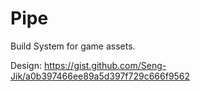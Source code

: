 # Pipe

Build System for game assets.

Design: https://gist.github.com/Seng-Jik/a0b397466ee89a5d397f729c666f9562

